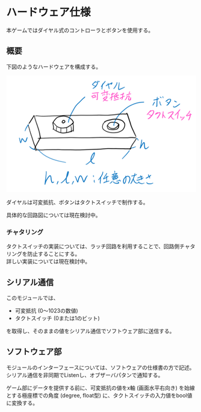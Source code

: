 # ハードウェア仕様

本ゲームではダイヤル式のコントローラとボタンを使用する。  

## 概要

下図のようなハードウェアを構成する。

![コントローラ概要図](resources/コントローラ概要図.png)

ダイヤルは可変抵抗、ボタンはタクトスイッチで制作する。

具体的な回路図については現在検討中。

### チャタリング
タクトスイッチの実装については、ラッチ回路を利用することで、回路側チャタリングを防止することにする。  
詳しい実装については現在検討中。

## シリアル通信
このモジュールでは、

* 可変抵抗 (0～1023の数値)
* タクトスイッチ (0または1のビット)

を取得し、そのままの値をシリアル通信でソフトウェア部に送信する。

## ソフトウェア部
モジュールのインターフェースについては、ソフトウェアの仕様書の方で記述。  
シリアル通信を非同期でListenし、オブザーバパタンで通知する。

ゲーム部にデータを提供する前に、可変抵抗の値をx軸 (画面水平右向き) を始線とする極座標での角度 (degree, float型) に、タクトスイッチの入力値をbool値に変換する。